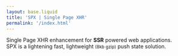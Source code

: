 ```yaml
---
layout: base.liquid
title: 'SPX | Single Page XHR'
permalink: '/index.html'
---
```


Single Page XHR enhancement for <strong>SSR</strong> powered web applications.<br> SPX is a lightening fast, lightweight
<small>(8kb gzip)</small> push state solution.
